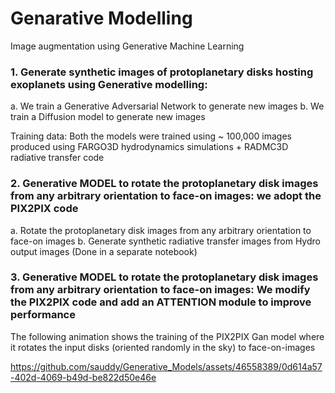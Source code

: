 # Genarative Modelling
Image augmentation using Generative Machine Learning



### 1. Generate synthetic images of protoplanetary disks hosting exoplanets using Generative modelling:
a. We train a Generative Adversarial Network to generate new images
b. We train a Diffusion model to generate new images 

Training data: Both the models were trained using ~ 100,000 images produced using FARGO3D hydrodynamics simulations + RADMC3D radiative transfer code 

### 2. Generative MODEL to rotate the protoplanetary disk images from any arbitrary orientation to face-on images: we adopt the PIX2PIX code
a.  Rotate the protoplanetary disk images from any arbitrary orientation to face-on images 
b.  Generate synthetic radiative transfer images from Hydro output images (Done in a separate notebook) 

### 3. Generative MODEL to rotate the protoplanetary disk images from any arbitrary orientation to face-on images: We modify the PIX2PIX code and add an ATTENTION module to improve performance

The following animation shows the training of the PIX2PIX Gan model where it rotates the input disks (oriented randomly in the sky)
to face-on-images




https://github.com/sauddy/Generative_Models/assets/46558389/0d614a57-402d-4069-b49d-be822d50e46e

